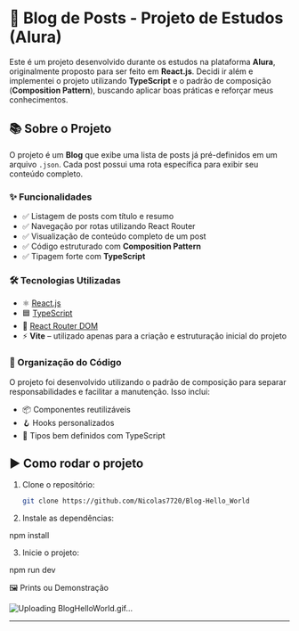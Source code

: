# 📝 Blog de Posts - Projeto de Estudos (Alura)

Este é um projeto desenvolvido durante os estudos na plataforma **Alura**, originalmente proposto para ser feito em **React.js**. Decidi ir além e implementei o projeto utilizando **TypeScript** e o padrão de composição (**Composition Pattern**), buscando aplicar boas práticas e reforçar meus conhecimentos.

## 📚 Sobre o Projeto

O projeto é um **Blog** que exibe uma lista de posts já pré-definidos em um arquivo `.json`. Cada post possui uma rota específica para exibir seu conteúdo completo.

### ✨ Funcionalidades

- ✅ Listagem de posts com título e resumo  
- ✅ Navegação por rotas utilizando React Router  
- ✅ Visualização de conteúdo completo de um post  
- ✅ Código estruturado com **Composition Pattern**  
- ✅ Tipagem forte com **TypeScript**

### 🛠️ Tecnologias Utilizadas

- ⚛️ [React.js](https://reactjs.org/)
- 🟦 [TypeScript](https://www.typescriptlang.org/)
- 🔀 [React Router DOM](https://reactrouter.com/)
- ⚡ **Vite** – utilizado apenas para a criação e estruturação inicial do projeto

### 🧩 Organização do Código

O projeto foi desenvolvido utilizando o padrão de composição para separar responsabilidades e facilitar a manutenção. Isso inclui:

- 📦 Componentes reutilizáveis  
- 🪝 Hooks personalizados  
- 🧾 Tipos bem definidos com TypeScript

## ▶️ Como rodar o projeto

1. Clone o repositório:
   ```bash
   git clone https://github.com/Nicolas7720/Blog-Hello_World
2. Instale as dependências:

npm install


3. Inicie o projeto:

npm run dev

🖼️ Prints ou Demonstração

![Uploading BlogHelloWorld.gif…]()


---
